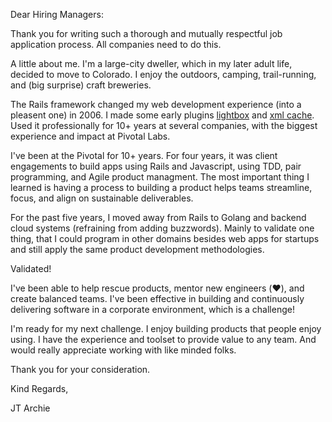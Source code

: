 Dear Hiring Managers:

Thank you for writing such a thorough and mutually respectful job application process. All companies need to do this.

A little about me.
I'm a large-city dweller, which in my later adult life, decided to move to Colorado. I enjoy the outdoors, camping, trail-running, and (big surprise) craft breweries.

The Rails framework changed my web development experience (into a pleasent one) in 2006. I made some early plugins [lightbox](https://github.com/jtarchie/rails_lightbox) and [xml cache](https://discuss.rubyonrails.org/t/xml-builder-cache-with-a-slight-problem-on-initial-load/15876). Used it professionally for 10+ years at several companies, with the biggest experience and impact at Pivotal Labs.

I've been at the Pivotal for 10+ years. For four years, it was client engagements to build apps using Rails and Javascript, using TDD, pair programming, and Agile product managment. The most important thing I learned is having a process to building a product helps teams streamline, focus, and align on sustainable deliverables.

For the past five years, I moved away from Rails to Golang and backend cloud systems (refraining from adding buzzwords). Mainly to validate one thing, that I could program in other domains besides web apps for startups and still apply the same product development methodologies.

Validated!

I've been able to help rescue products, mentor new engineers (❤️), and create balanced teams. I've been effective in building and continuously delivering software in a corporate environment, which is a challenge!

I'm ready for my next challenge.
I enjoy building products that people enjoy using.
I have the experience and toolset to provide value to any team.
And would really appreciate working with like minded folks.

Thank you for your consideration.

Kind Regards,

JT Archie